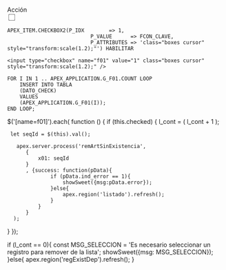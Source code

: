 <br>Acción<br/><input type="checkbox" class="boxes cursor" style="transform:scale(1.2);" onclick="javascript:$f_CheckAll(this, this.checked, $('[name=f01]'));">

```
APEX_ITEM.CHECKBOX2(P_IDX        => 1,
                           P_VALUE      => FCON_CLAVE,
                           P_ATTRIBUTES => 'class="boxes cursor" style="transform:scale(1.2);"') HABILITAR
```

```
<input type="checkbox" name="f01" value="1" class="boxes cursor" style="transform:scale(1.2);" />
```


```
FOR I IN 1 .. APEX_APPLICATION.G_F01.COUNT LOOP
    INSERT INTO TABLA
    (DATO_CHECK)
    VALUES
    (APEX_APPLICATION.G_F01(I));
END LOOP;
```

$('[name=f01]').each( function () {
   if (this.checked) {
     l_cont = ( l_cont + 1 );
       
     let seqId = $(this).val();
       
       apex.server.process('remArtSinExistencia',
          {
              x01: seqId
          }
          , {success: function(pData){
                  if (pData.ind_error == 1){
                      showSweet({msg:pData.error});
                  }else{ 
                      apex.region('listado').refresh();
                  }
              }
          }
      );
   }
});

if (l_cont == 0){
    const MSG_SELECCION = 'Es necesario seleccionar un registro para remover de la lista';
    showSweet({msg: MSG_SELECCION});
}else{
    apex.region('regExistDep').refresh();
}
